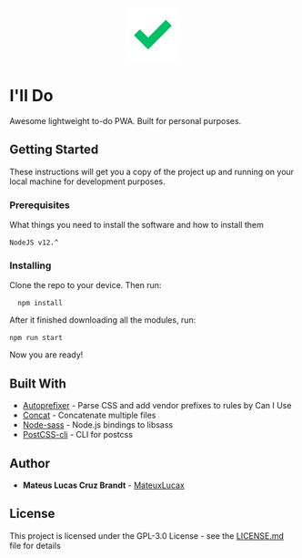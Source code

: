 <p align="center">
  <img height="96" src="https://raw.githubusercontent.com/MateuxLucax/ill-do/master/assets/icons/icon-512x512.png">
</p>


# I'll Do

Awesome lightweight to-do PWA. Built for personal purposes. 

## Getting Started

These instructions will get you a copy of the project up and running on your local machine for development purposes.

### Prerequisites

What things you need to install the software and how to install them

```
NodeJS v12.^
```

### Installing

Clone the repo to your device. Then run:

```
  npm install
```

After it finished downloading all the modules, run:

```
npm run start
```

Now you are ready!

## Built With

* [Autoprefixer](https://github.com/postcss/autoprefixer) - Parse CSS and add vendor prefixes to rules by Can I Use
* [Concat](https://github.com/gko/concat) - Concatenate multiple files
* [Node-sass](https://github.com/sass/node-sass) - Node.js bindings to libsass
* [PostCSS-cli](https://github.com/postcss/postcss-cli) - CLI for postcss

## Author

* **Mateus Lucas Cruz Brandt** - [MateuxLucax](https://github.com/MateuxLucax)

## License

This project is licensed under the GPL-3.0 License - see the [LICENSE.md](LICENSE.md) file for details
